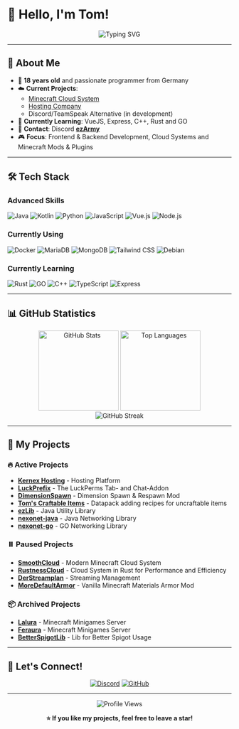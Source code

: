 # 👋 Hello, I'm Tom!

<div align="center">
  <img src="https://readme-typing-svg.herokuapp.com?font=Fira+Code&pause=1000&color=2B5BBD&width=435&lines=18-year-old+Developer+from+Germany;Minecraft+Cloud+Systems;Hosting+%26+Discord+Alternatives;Always+Learning+New+Technologies!" alt="Typing SVG" />
</div>

---

## 🧑 About Me

- 🎯 **18 years old** and passionate programmer from Germany
- ☁️ **Current Projects**: 
  - [Minecraft Cloud System](https://smoothcloud.eu) 
  - [Hosting Company](https://kernex.host)
  - Discord/TeamSpeak Alternative (in development)
- 🌱 **Currently Learning**: VueJS, Express, C++, Rust and GO
- 💬 **Contact**: Discord [**ezArmy**](https://eztxm.de/dc)
- 🎮 **Focus**: Frontend & Backend Development, Cloud Systems and Minecraft Mods & Plugins

---

## 🛠️ Tech Stack

### **Advanced Skills**
<p align="left">
<img src="https://img.shields.io/badge/java-%23ED8B00.svg?style=for-the-badge&logo=openjdk&logoColor=white" alt="Java"/>
<img src="https://img.shields.io/badge/Kotlin-B125EA?style=for-the-badge&logo=kotlin&logoColor=white" alt="Kotlin"/>
<img src="https://img.shields.io/badge/python-%232154fc.svg?style=for-the-badge&logo=python&logoColor=white" alt="Python"/>
<img src="https://img.shields.io/badge/JavaScript-ffe222?style=for-the-badge&logo=javascript&logoColor=black" alt="JavaScript"/>
<img src="https://img.shields.io/badge/Vue.js-%2342D392?style=for-the-badge&logo=vue.js&logoColor=white" alt="Vue.js"/>
<img src="https://img.shields.io/badge/Node.js-43853D?style=for-the-badge&logo=node.js&logoColor=white" alt="Node.js"/>
</p>

### **Currently Using**
<p align="left">
<img src="https://img.shields.io/badge/Docker-%230db7ed.svg?style=for-the-badge&logo=docker&logoColor=white" alt="Docker"/>
<img src="https://img.shields.io/badge/MariaDB-003545?style=for-the-badge&logo=mariadb&logoColor=white" alt="MariaDB"/>
<img src="https://img.shields.io/badge/MongoDB-4EA94B?style=for-the-badge&logo=mongodb&logoColor=white" alt="MongoDB"/>
<img src="https://img.shields.io/badge/Tailwind_CSS-3862AC?style=for-the-badge&logo=tailwind-css&logoColor=white" alt="Tailwind CSS"/>
<img src="https://img.shields.io/badge/Debian-A81D33?style=for-the-badge&logo=debian&logoColor=white" alt="Debian"/>
</p>

### **Currently Learning**
<p align="left">
<img src="https://img.shields.io/badge/rust-%23A72145.svg?style=for-the-badge&logo=rust&logoColor=white" alt="Rust"/>
<img src="https://img.shields.io/badge/go-%2354beff.svg?style=for-the-badge&logo=go&logoColor=white" alt="GO"/>
<img src="https://img.shields.io/badge/C%2B%2B-00599C?style=for-the-badge&logo=c%2B%2B&logoColor=white" alt="C++"/>
<img src="https://img.shields.io/badge/TypeScript-007ACC?style=for-the-badge&logo=typescript&logoColor=white" alt="TypeScript"/>
<img src="https://img.shields.io/badge/Express.js-404D59?style=for-the-badge&logo=express.js&logoColor=white" alt="Express"/>
</p>

---

## 📊 GitHub Statistics

<div align="center">
  <img height="180em" src="https://github-readme-stats.vercel.app/api?username=eztxmmc&include_all_commits=true&count_private=true&show_icons=true&line_height=20&title_color=2B5BBD&icon_color=1124BB&text_color=A1A1A1&bg_color=0,000000,130F40" alt="GitHub Stats"/>
  <img height="180em" src="https://github-readme-stats.vercel.app/api/top-langs?username=eztxmmc&show_icons=true&locale=en&layout=compact&theme=chartreuse-dark&line_height=20&title_color=2B5BBD&icon_color=1124BB&text_color=A1A1A1&bg_color=0,000000,130F40" alt="Top Languages"/>
</div>

<div align="center">
  <img src="https://github-readme-streak-stats.herokuapp.com/?user=eztxmmc&theme=dark&background=000000&stroke=130F40&ring=2B5BBD&fire=1124BB&currStreakLabel=A1A1A1" alt="GitHub Streak"/>
</div>

---

## 🚀 My Projects

### **🔥 Active Projects**
- **[Kernex Hosting](https://github.com/KernexHosting)** - Hosting Platform
- **[LuckPrefix](https://github.com/ezTxmMC/LuckPrefix)** - The LuckPerms Tab- and Chat-Addon
- **[DimensionSpawn](https://github.com/ezTxmMC/DimensionSpawn)** - Dimension Spawn & Respawn Mod
- **[Tom's Craftable Items](https://github.com/ezTxmMC/Toms-Craftable-Items)** - Datapack adding recipes for uncraftable items
- **[ezLib](https://github.com/ezTxmMC/ezLib)** - Java Utility Library
- **[nexonet-java](https://github.com/Nexoscript/nexonet-java)** - Java Networking Library
- **[nexonet-go](https://github.com/Nexoscript/nexonet-go)** - GO Networking Library

### **⏸️ Paused Projects**
- **[SmoothCloud](https://smthcld.net)** - Modern Minecraft Cloud System
- **[RustnessCloud](https://github.com/ezTxmMC/RustnessCloud)** - Cloud System in Rust for Performance and Efficiency
- **[DerStreamplan](https://github.com/DerStreamplan)** - Streaming Management
- **[MoreDefaultArmor](https://github.com/ezTxmMC/MoreDefaultArmor)** - Vanilla Minecraft Materials Armor Mod

### **📦 Archived Projects**
- **[Lalura](https://github.com/LaluraNetzwerk)** - Minecraft Minigames Server
- **[Feraura](https://github.com/FerauraNetzwerk)** - Minecraft Minigames Server
- **[BetterSpigotLib](https://github.com/ezTxmMC/BetterSpigotLib)** - Lib for Better Spigot Usage

---

## 🤝 Let's Connect!

<div align="center">

[![Discord](https://img.shields.io/badge/Discord-7289DA?style=for-the-badge&logo=discord&logoColor=white)](https://eztxm.de/dc)
[![GitHub](https://img.shields.io/badge/GitHub-100000?style=for-the-badge&logo=github&logoColor=white)](https://github.com/ezTxmMC)

</div>

---

<div align="center">
  <img src="https://komarev.com/ghpvc/?username=ezTxmMC&style=for-the-badge&color=2B5BBD" alt="Profile Views"/>
  
  **⭐ If you like my projects, feel free to leave a star!**
</div>
